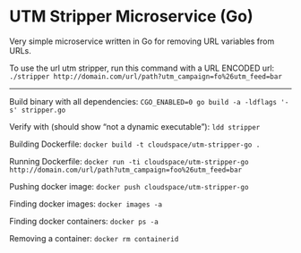UTM Stripper Microservice (Go)
================================

Very simple microservice written in Go for removing URL variables from URLs.

To use the url utm stripper, run this command with a URL ENCODED url:
`./stripper http://domain.com/url/path?utm_campaign=fo%26utm_feed=bar`

----

Build binary with all dependencies:
`CGO_ENABLED=0 go build -a -ldflags '-s' stripper.go`

Verify with (should show “not a dynamic executable”):
`ldd stripper`

Building Dockerfile:
`docker build -t cloudspace/utm-stripper-go .`

Running Dockerfile:
`docker run -ti cloudspace/utm-stripper-go http://domain.com/url/path?utm_campaign=foo%26utm_feed=bar`

Pushing docker image:
`docker push cloudspace/utm-stripper-go`

Finding docker images:
`docker images -a`

Finding docker containers:
`docker ps -a`

Removing a container:
`docker rm containerid`
